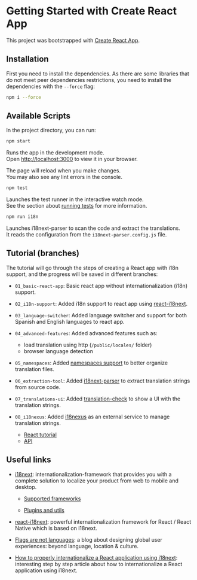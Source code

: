 # Getting Started with Create React App

This project was bootstrapped with [Create React App](https://github.com/facebook/create-react-app).

## Installation

First you need to install the dependencies. As there are some libraries that do not meet peer dependencies restrictions, you need to install the dependencies with the `--force` flag:

```bash
npm i --force
```

## Available Scripts

In the project directory, you can run:

```bash
npm start
```

Runs the app in the development mode.\
Open [http://localhost:3000](http://localhost:3000) to view it in your browser.

The page will reload when you make changes.\
You may also see any lint errors in the console.

```bash
npm test
```

Launches the test runner in the interactive watch mode.\
See the section about [running tests](https://facebook.github.io/create-react-app/docs/running-tests) for more information.

```bash
npm run i18n
```

Launches i18next-parser to scan the code and extract the translations.\
It reads the configuration from the `i18next-parser.config.js` file.

## Tutorial (branches)

The tutorial will go through the steps of creating a React app with i18n support, and the progress will be saved in different branches:

- `01_basic-react-app`: Basic react app without internationalization (i18n) support.

- `02_i18n-support`: Added i18n support to react app using [react-i18next](https://react.i18next.com/).

- `03_language-switcher`: Added language switcher and support for both Spanish and English languages to react app.

- `04_advanced-features`: Added advanced features such as:
    - load translation using http (`/public/locales/` folder)
    - browser language detection

- `05_namespaces`: Added [namespaces support](https://react.i18next.com/guides/multiple-translation-files) to better organize translation files.

- `06_extraction-tool`: Added [i18next-parser](https://github.com/i18next/i18next-parser) to extract translation strings from source code.

- `07_translations-ui`: Added [translation-check](https://github.com/locize/translation-check) to show a UI with the translation strings.

- `08_i18nexus`: Added [i18nexus](https://i18nexus.com/) as an external service to manage translation strings.
    - [React tutorial](https://i18nexus.com/react-tutorial/)
    - [API](https://i18nexus.com/quick-integration/)

## Useful links

- [i18next](https://www.i18next.com/): internationalization-framework that provides you with a complete solution to localize your product from web to mobile and desktop.

    - [Supported frameworks](https://www.i18next.com/overview/supported-frameworks)

    - [Plugins and utils](https://www.i18next.com/overview/plugins-and-utils)

- [react-i18next](https://react.i18next.com/): powerful internationalization framework for React / React Native which is based on i18next.

- [Flags are not languages](http://www.flagsarenotlanguages.com/blog/): a blog about designing global user experiences: beyond language, location & culture.

- [How to properly internationalize a React application using i18next](https://dev.to/adrai/how-to-properly-internationalize-a-react-application-using-i18next-3hdb): interesting step by step article about how to internationalize a React application using i18next.
